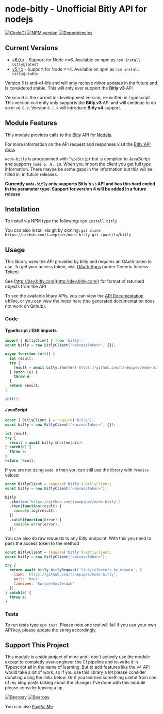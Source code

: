 # node-bitly - Unofficial Bitly API for nodejs

[![CircleCI](https://circleci.com/gh/tanepiper/node-bitly.svg?style=svg)](https://circleci.com/gh/tanepiper/node-bitly) [![NPM version](https://badge.fury.io/js/bitly.png)](http://badge.fury.io/js/bitly) [![Dependencies](https://david-dm.org/tanepiper/node-bitly.svg)](https://david-dm.org/tanepiper/node-bitly)

## Current Versions

* [v6.0.x](https://github.com/tanepiper/node-bitly) - Support for Node >=6. Available on npm as `npm install bitly@latest`
* [v5.1.x](https://github.com/tanepiper/node-bitly/tree/v5.x.x) - Support for Node >=4. Available on npm as `npm install bitly@stable`

Version 5 is end-of-life and will only recieve minor updates in the future and is considered stable.  This will only ever support the **Bitly v3** API

Version 6 is the current in-development version, re-written in Typescript. This version currently only supports the **Bitly v3** API and will continue to do so in `v6.0.x`. Version `6.1.x` will introduce **Bitly v4** support.

## Module Features

This module provides calls to the [Bitly](http://bitly.com) API for [Nodejs](http://nodejs.org).

For more information on the API request and responses visit the [Bitly API docs](https://dev.bitly.com/api.html)

`node-bitly` is programmed with `TypeScript` but is compiled to JavaScript and supports `node 6, 8, 10`.  When you import the client you get full type information.  There maybe be some gaps in the information but this will be filled in, in future releases.

**Currently `node-bitly` only supports Bitly's `v3` API and has this hard coded in the parameter type.  Support for version 4 will be added in a future release**

## Installation

To install via NPM type the following: `npm install bitly`

You can also install via git by cloning: `git clone https://github.com/tanepiper/node-bitly.git /path/to/bitly`

## Usage

This library uses the API provided by bitly and requires an OAuth token to use.
To get your access token, visit [OAuth Apps](https://bitly.com/a/oauth_apps) (under Generic Access Token)

See [http://dev.bitly.com](http://dev.bitly.com/) for format of returned objects from the API

To see the available libary APIs, you can view the [API Documentation](http://tanepiper.github.io/node-bitly/index.html) offline, or you can view the index here (the generated documentation does not work on Github).

### Code

#### TypeScript / ES6 Imports

```js
import { BitlyClient } from 'bitly';
const bitly = new BitlyClient('<accessToken>', {});

async function init() {
  let result;
  try {
    result = await bitly.shorten('https://github.com/tanepiper/node-bitly');
  } catch (e) {
    throw e;
  }
  return result;
}

init();
```

#### JavaScript

```js
const { BitlyClient } = require('bitly');
const bitly = new BitlyClient('<accessToken>', {});

let result;
try {
  result = await bitly.shorten(uri);
} catch(e) {
  throw e;
}
return result;
```

If you are not using `node 8` then you can still use the library with `Promise` values:

```js
const BitlyClient = require('bitly').BitlyClient;
const bitly = new BitlyClient('<accessToken>');

bitly
  .shorten('https://github.com/tanepiper/node-bitly')
  .then(function(result) {
    console.log(result);
  })
  .catch(function(error) {
    console.error(error);
  });
```

You can also do raw requests to any Bitly endpoint. With this you need to pass the access
token to the method

```js
const BitlyClient = require('bitly').BitlyClient;
const bitly = new BitlyClient('<accessToken>');

try {
  return await bitly.bitlyRequest('link/referrers_by_domain', {
    link: 'https://github.com/tanepiper/node-bitly',
    unit: 'hour',
    timezone: 'Europe/Amsterdam'
  });
} catch(e) {
  throw e;
}
```

### Tests

To run tests type `npm test`. Please note one test will fail if you use your own API key, please update the string accordingly.

## Support This Project
This module is a side project of mine and I don't actively use the module except to completly over-engineer the CI pipeline and re-write it in Typescript all in the name of learning.  But to add features like the v4 API would take a lot of work, so if you use this library a lot please consider donating using the links below. Or if you learned something useful from one of my blog posts talking about the changes I've done with this module please consider leaving a tip.

[![Beerpay](https://beerpay.io/tanepiper/node-bitly/badge.svg?style=beer-square)](https://beerpay.io/tanepiper/node-bitly)  [![Beerpay](https://beerpay.io/tanepiper/node-bitly/make-wish.svg?style=flat-square)](https://beerpay.io/tanepiper/node-bitly?focus=wish)

You can also [PayPal Me](https://paypal.me/tanepiper).
